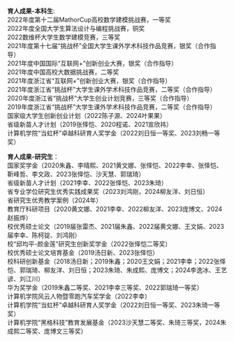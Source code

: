 **育人成果-本科生**:   
2022年度第十二届MathorCup高校数学建模挑战赛，一等奖   
2022年度全国大学生算法设计与编程挑战赛，铜奖   
2022数维杯大学生数学建模竞赛，三等奖   
2021年度第十七届“挑战杯”全国大学生课外学术科技作品竞赛，银奖（合作指导）   
2021年度中国国际“互联网+”创新创业大赛，银奖（合作指导）   
2021年度中国高校大数据挑战赛，二等奖   
2021年度浙江省“互联网+”创新创业大赛，银奖（合作指导）   
2021年度浙江省“挑战杯”大学生课外学术科技作品竞赛，二等奖（合作指导）   
2020年度浙江省“挑战杯”大学生创业计划竞赛，三等奖（合作指导）   
2019年度浙江省“挑战杯”大学生课外学术科技作品竞赛，二等奖（合作指导）   
国家级大学生创新创业计划（2022陈子源、2024叶果果）   
省级新苗人才计划（2019张怿恺、2020程诺、2021宣欣祎）   
计算机学院“当虹杯”卓越科研育人奖学金（2022刘日恒一等奖、2023刘畅一等奖）   

**育人成果-研究生**：   
国家奖学金（2020朱鑫、李晴熙、2021黄文娜、张怿恺、2022李幸、张怿恺、靳峰哲、李文政、2023张怿恺、沙天慧、郭瑞琦）   
省级新苗人才计划（2021李幸、2022张怿恺、2023朱琦）   
省专业学位研究生优秀实践成果奖（2023刘鸿刚，2024柳友洋、刘日恒）   
省研究生优秀教学案例（2024年）   
教育厅科研项目（2020黄文娜、2021李幸、2022柳友洋、2023庞博文、2024赵振烨）   
校优秀硕士论文（2019届张雷杰、2021届朱鑫、2022届黄文娜、王文娟、2023届李幸、陈柯锭、刘鸿刚）   
校“邱均平-颜金莲”研究生创新奖学金（2022张怿恺二等奖）   
校优秀硕士论文培育基金（2019汤日新、2023张怿恺）   
校科研创新基金（2018汤日新；2019朱鑫；2020王文娟；2021李幸；2022张怿恺、郭瑞琦、柳友洋、刘日恒；2023朱琦、朱成熙、庞博文；2024李逸冰、王艺谚、刘江川）   
华为奖学金（2019朱鑫二等奖、2021李幸三等奖、2022郭瑞琦一等奖）   
计算机学院风云人物暨零跑汽车奖学金（2022李幸）   
计算机学院“当虹杯”卓越科研育人奖学金（2022刘日恒一等奖、2023朱琦一等奖）   
计算机学院“黑格科技”教育发展基金（2023沙天慧二等奖、朱琦三等奖，2024朱成熙二等奖、庞博文三等奖）   

